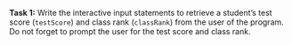 **Task 1:** Write the interactive input statements to retrieve a student’s test score (`testScore`) and class rank (`classRank`) from the user of the program. Do not forget to prompt the user for the test score and class rank.

